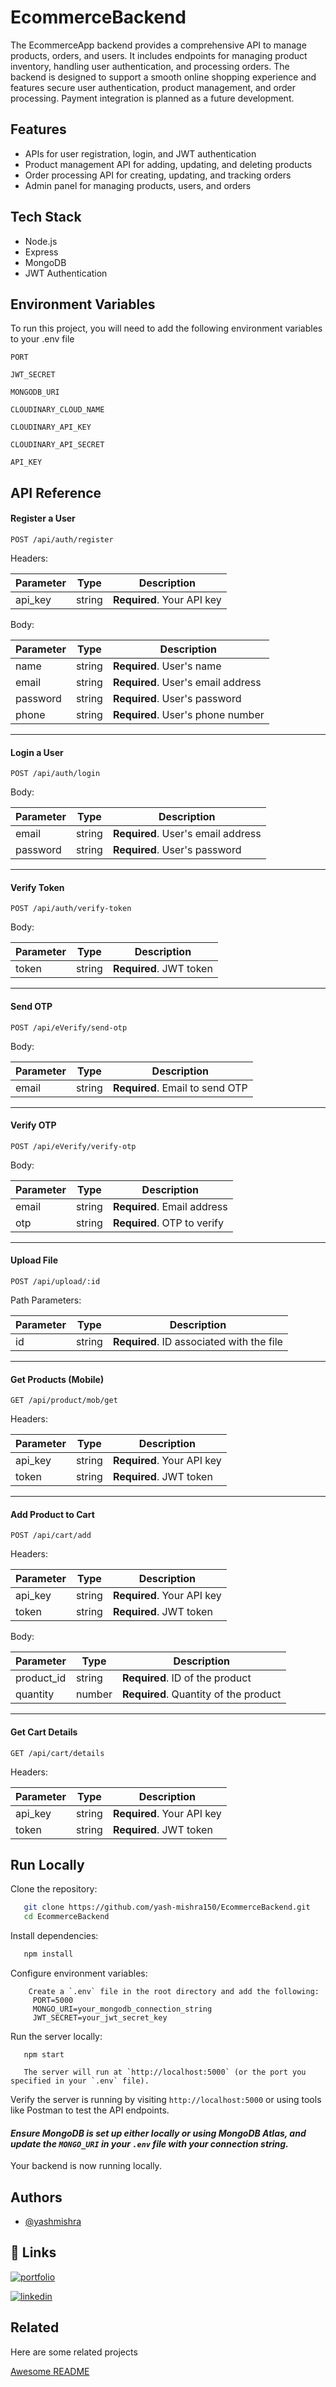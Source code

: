
# EcommerceBackend


The EcommerceApp backend provides a comprehensive API to manage products, orders, and users. It includes endpoints for managing product inventory, handling user authentication, and processing orders. The backend is designed to support a smooth online shopping experience and features secure user authentication, product management, and order processing. Payment integration is planned as a future development.


## Features

- APIs for user registration, login, and JWT authentication
- Product management API for adding, updating, and deleting products
- Order processing API for creating, updating, and tracking orders
- Admin panel for managing products, users, and orders


## Tech Stack

- Node.js
- Express
- MongoDB
- JWT Authentication



## Environment Variables

To run this project, you will need to add the following environment variables to your .env file

`PORT`

`JWT_SECRET`

`MONGODB_URI`

`CLOUDINARY_CLOUD_NAME`

`CLOUDINARY_API_KEY`

`CLOUDINARY_API_SECRET`

`API_KEY`

## API Reference

#### Register a User

```http
POST /api/auth/register
```


Headers:

| Parameter | Type     | Description                |
| --------- | -------- | -------------------------- |
| api_key   | string   | **Required**. Your API key |

Body:

| Parameter  | Type     | Description                        |
| ---------- | -------- | ---------------------------------- |
| name       | string   | **Required**. User's name          |
| email      | string   | **Required**. User's email address |
| password   | string   | **Required**. User's password     |
| phone      | string   | **Required**. User's phone number |

---

#### Login a User

```http
POST /api/auth/login
```

Body:

| Parameter  | Type     | Description                        |
| ---------- | -------- | ---------------------------------- |
| email      | string   | **Required**. User's email address |
| password   | string   | **Required**. User's password     |

---

#### Verify Token

```http
POST /api/auth/verify-token
```

Body:

| Parameter | Type     | Description                        |
| --------- | -------- | ---------------------------------- |
| token     | string   | **Required**. JWT token           |

---

#### Send OTP

```http
POST /api/eVerify/send-otp
```

Body:

| Parameter  | Type     | Description                        |
| ---------- | -------- | ---------------------------------- |
| email      | string   | **Required**. Email to send OTP    |

---

#### Verify OTP

```http
POST /api/eVerify/verify-otp
```

Body:

| Parameter  | Type     | Description                        |
| ---------- | -------- | ---------------------------------- |
| email      | string   | **Required**. Email address        |
| otp        | string   | **Required**. OTP to verify        |

---

#### Upload File

```http
POST /api/upload/:id
```

Path Parameters:

| Parameter | Type     | Description                            |
| --------- | -------- | -------------------------------------- |
| id        | string   | **Required**. ID associated with the file |

---

#### Get Products (Mobile)

```http
GET /api/product/mob/get
```

Headers:

| Parameter | Type     | Description                |
| --------- | -------- | -------------------------- |
| api_key   | string   | **Required**. Your API key |
| token     | string   | **Required**. JWT token    |

---

#### Add Product to Cart

```http
POST /api/cart/add
```

Headers:

| Parameter | Type     | Description                |
| --------- | -------- | -------------------------- |
| api_key   | string   | **Required**. Your API key |
| token     | string   | **Required**. JWT token    |

Body:

| Parameter  | Type     | Description                        |
| ---------- | -------- | ---------------------------------- |
| product_id | string   | **Required**. ID of the product   |
| quantity   | number   | **Required**. Quantity of the product |

---

#### Get Cart Details

```http
GET /api/cart/details
```

Headers:

| Parameter | Type     | Description                |
| --------- | -------- | -------------------------- |
| api_key   | string   | **Required**. Your API key |
| token     | string   | **Required**. JWT token    |

## Run Locally

 Clone the repository:

```bash
   git clone https://github.com/yash-mishra150/EcommerceBackend.git
   cd EcommerceBackend
```

 Install dependencies:

```bash
   npm install
```

Configure environment variables:

```
    Create a `.env` file in the root directory and add the following:
     PORT=5000
     MONGO_URI=your_mongodb_connection_string
     JWT_SECRET=your_jwt_secret_key
```

 Run the server locally:
```
   npm start

   The server will run at `http://localhost:5000` (or the port you specified in your `.env` file).

```
 Verify the server is running by visiting `http://localhost:5000` or using tools like Postman to test the API endpoints.


#### *Ensure MongoDB is set up either locally or using MongoDB Atlas, and update the `MONGO_URI` in your `.env` file with your connection string.*


Your backend is now running locally.


## Authors

- [@yashmishra](https://github.com/yash-mishra150)


## 🔗 Links
[![portfolio](https://img.shields.io/badge/my_portfolio-000?style=for-the-badge&logo=ko-fi&logoColor=white)](https://katherineoelsner.com/)

[![linkedin](https://img.shields.io/badge/linkedin-0A66C2?style=for-the-badge&logo=linkedin&logoColor=white)](https://www.linkedin.com/in/yash-mishra-87b29725b/)


## Related

Here are some related projects

[Awesome README](https://github.com/matiassingers/awesome-readme)

